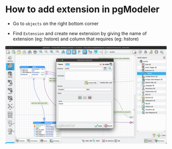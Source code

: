 # How to add extension in pgModeler

* Go to `objects` on the right bottom corner

* Find `Extension` and create new extension by giving the name of extension (eg: hstore) and column that requires (eg: hstore)

![Screenshot](./img/extension.png)

